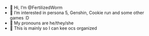 - 👋 Hi, I’m @FertilizedWorm
- 👀 I’m interested in persona 5, Genshin, Cookie run and some other games :D
- 🌱 My pronouns are he/they/she
- 💞️ This is mainly so I can kee ocs organized

